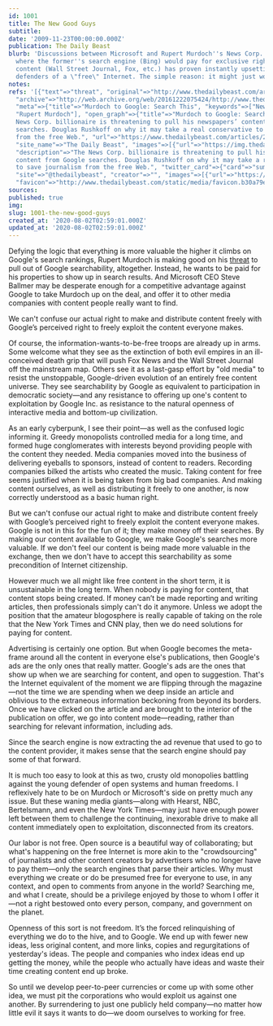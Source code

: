 ```yaml
---
id: 1001
title: The New Good Guys
subtitle: 
date: '2009-11-23T00:00:00.000Z'
publication: The Daily Beast
blurb: 'Discussions between Microsoft and Rupert Murdoch''s News Corp. for a structure
  where the former''s search engine (Bing) would pay for exclusive rights to the latter’s
  content (Wall Street Journal, Fox, etc.) has proven instantly upsetting to the self-appointed
  defenders of a \"free\" Internet. The simple reason: it might just work.'
notes: 
refs: '[{"text"=>"threat", "original"=>"http://www.thedailybeast.com/articles/2009/11/09/murdoch-to-google-search-this.html",
  "archive"=>"http://web.archive.org/web/20161222075424/http://www.thedailybeast.com/articles/2009/11/09/murdoch-to-google-search-this.html",
  "meta"=>{"title"=>"Murdoch to Google: Search This", "keywords"=>["News Corporation",
  "Rupert Murdoch"], "open_graph"=>{"title"=>"Murdoch to Google: Search This", "description"=>"The
  News Corp. billionaire is threatening to pull his newspapers’ content from Google
  searches. Douglas Rushkoff on why it may take a real conservative to save journalism
  from the free Web.", "url"=>"https://www.thedailybeast.com/articles/2009/11/09/murdoch-to-google-search-this",
  "site_name"=>"The Daily Beast", "images"=>[{"url"=>"https://img.thedailybeast.com/image/upload/c_crop,d_placeholder_euli9k,h_97,w_174,x_0,y_0/dpr_2.0/c_limit,w_740/fl_lossy,q_auto/v1493134279/articles/2009/11/09/murdoch-to-google-search-this/rushkoff-rupert-murdoch_61742_kcpcy1"}]},
  "description"=>"The News Corp. billionaire is threatening to pull his newspapers’
  content from Google searches. Douglas Rushkoff on why it may take a real conservative
  to save journalism from the free Web.", "twitter_card"=>{"card"=>"summary_large_image",
  "site"=>"@thedailybeast", "creator"=>"", "images"=>[{"url"=>"https://img.thedailybeast.com/image/upload/c_crop,d_placeholder_euli9k,h_97,w_174,x_0,y_0/dpr_2.0/c_limit,w_600/f_jpg/fl_lossy,q_auto/v1493134279/articles/2009/11/09/murdoch-to-google-search-this/rushkoff-rupert-murdoch_61742_kcpcy1"}]},
  "favicon"=>"http://www.thedailybeast.com/static/media/favicon.b30a79ed.ico"}}]'
sources: 
published: true
img: 
slug: 1001-the-new-good-guys
created_at: '2020-08-02T02:59:01.000Z'
updated_at: '2020-08-02T02:59:01.000Z'
---
```

Defying the logic that everything is more valuable the higher it climbs on Google's search rankings, Rupert Murdoch is making good on his [threat](http://www.thedailybeast.com/articles/2009/11/09/murdoch-to-google-search-this.html) to pull out of Google searchability, altogether. Instead, he wants to be paid for his properties to show up in search results. And Microsoft CEO Steve Ballmer may be desperate enough for a competitive advantage against Google to take Murdoch up on the deal, and offer it to other media companies with content people really want to find.

We can't confuse our actual right to make and distribute content freely with Google’s perceived right to freely exploit the content everyone makes.

Of course, the information-wants-to-be-free troops are already up in arms. Some welcome what they see as the extinction of both evil empires in an ill-conceived death grip that will push Fox News and the Wall Street Journal off the mainstream map. Others see it as a last-gasp effort by "old media" to resist the unstoppable, Google-driven evolution of an entirely free content universe. They see searchability by Google as equivalent to participation in democratic society—and any resistance to offering up one's content to exploitation by Google Inc. as resistance to the natural openness of interactive media and bottom-up civilization.

As an early cyberpunk, I see their point—as well as the confused logic informing it. Greedy monopolists controlled media for a long time, and formed huge conglomerates with interests beyond providing people with the content they needed. Media companies moved into the business of delivering eyeballs to sponsors, instead of content to readers. Recording companies bilked the artists who created the music. Taking content for free seems justified when it is being taken from big bad companies. And making content ourselves, as well as distributing it freely to one another, is now correctly understood as a basic human right.

But we can't confuse our actual right to make and distribute content freely with Google’s perceived right to freely exploit the content everyone makes. Google is not in this for the fun of it; they make money off their searches. By making our content available to Google, we make Google's searches more valuable. If we don't feel our content is being made more valuable in the exchange, then we don't have to accept this searchability as some precondition of Internet citizenship.

However much we all might like free content in the short term, it is unsustainable in the long term. When nobody is paying for content, that content stops being created. If money can’t be made reporting and writing articles, then professionals simply can't do it anymore. Unless we adopt the position that the amateur blogosphere is really capable of taking on the role that the New York Times and CNN play, then we do need solutions for paying for content.

Advertising is certainly one option. But when Google becomes the meta-frame around all the content in everyone else's publications, then Google's ads are the only ones that really matter. Google's ads are the ones that show up when we are searching for content, and open to suggestion. That's the Internet equivalent of the moment we are flipping through the magazine—not the time we are spending when we deep inside an article and oblivious to the extraneous information beckoning from beyond its borders. Once we have clicked on the article and are brought to the interior of the publication on offer, we go into content mode—reading, rather than searching for relevant information, including ads.

Since the search engine is now extracting the ad revenue that used to go to the content provider, it makes sense that the search engine should pay some of that forward.

It is much too easy to look at this as two, crusty old monopolies battling against the young defender of open systems and human freedoms. I reflexively hate to be on Murdoch or Microsoft's side on pretty much any issue. But these waning media giants—along with Hearst, NBC, Bertelsmann, and even the New York Times—may just have enough power left between them to challenge the continuing, inexorable drive to make all content immediately open to exploitation, disconnected from its creators.

Our labor is not free. Open source is a beautiful way of collaborating; but what's happening on the free Internet is more akin to the "crowdsourcing" of journalists and other content creators by advertisers who no longer have to pay them—only the search engines that parse their articles. Why must everything we create or do be presumed free for everyone to use, in any context, and open to comments from anyone in the world? Searching me, and what I create, should be a privilege enjoyed by those to whom I offer it—not a right bestowed onto every person, company, and government on the planet.

Openness of this sort is not freedom. It’s the forced relinquishing of everything we do to the hive, and to Google. We end up with fewer new ideas, less original content, and more links, copies and regurgitations of yesterday's ideas. The people and companies who index ideas end up getting the money, while the people who actually have ideas and waste their time creating content end up broke.

So until we develop peer-to-peer currencies or come up with some other idea, we must pit the corporations who would exploit us against one another. By surrendering to just one publicly held company—no matter how little evil it says it wants to do—we doom ourselves to working for free.

